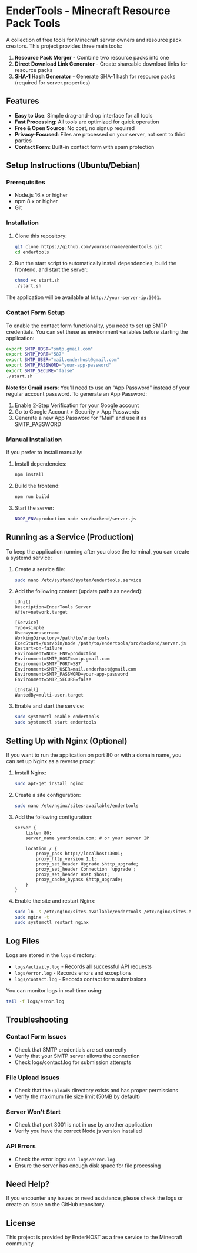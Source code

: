 
# EnderTools - Minecraft Resource Pack Tools

A collection of free tools for Minecraft server owners and resource pack creators. This project provides three main tools:

1. **Resource Pack Merger** - Combine two resource packs into one
2. **Direct Download Link Generator** - Create shareable download links for resource packs
3. **SHA-1 Hash Generator** - Generate SHA-1 hash for resource packs (required for server.properties)

## Features

- **Easy to Use**: Simple drag-and-drop interface for all tools
- **Fast Processing**: All tools are optimized for quick operation
- **Free & Open Source**: No cost, no signup required
- **Privacy-Focused**: Files are processed on your server, not sent to third parties
- **Contact Form**: Built-in contact form with spam protection

## Setup Instructions (Ubuntu/Debian)

### Prerequisites

- Node.js 16.x or higher
- npm 8.x or higher
- Git

### Installation

1. Clone this repository:
   ```bash
   git clone https://github.com/yourusername/endertools.git
   cd endertools
   ```

2. Run the start script to automatically install dependencies, build the frontend, and start the server:
   ```bash
   chmod +x start.sh
   ./start.sh
   ```

The application will be available at `http://your-server-ip:3001`.

### Contact Form Setup

To enable the contact form functionality, you need to set up SMTP credentials. You can set these as environment variables before starting the application:

```bash
export SMTP_HOST="smtp.gmail.com"
export SMTP_PORT="587"
export SMTP_USER="mail.enderhost@gmail.com"
export SMTP_PASSWORD="your-app-password"
export SMTP_SECURE="false"
./start.sh
```

**Note for Gmail users**: You'll need to use an "App Password" instead of your regular account password. To generate an App Password:
1. Enable 2-Step Verification for your Google account
2. Go to Google Account > Security > App Passwords
3. Generate a new App Password for "Mail" and use it as SMTP_PASSWORD

### Manual Installation

If you prefer to install manually:

1. Install dependencies:
   ```bash
   npm install
   ```

2. Build the frontend:
   ```bash
   npm run build
   ```

3. Start the server:
   ```bash
   NODE_ENV=production node src/backend/server.js
   ```

## Running as a Service (Production)

To keep the application running after you close the terminal, you can create a systemd service:

1. Create a service file:
   ```bash
   sudo nano /etc/systemd/system/endertools.service
   ```

2. Add the following content (update paths as needed):
   ```
   [Unit]
   Description=EnderTools Server
   After=network.target

   [Service]
   Type=simple
   User=yourusername
   WorkingDirectory=/path/to/endertools
   ExecStart=/usr/bin/node /path/to/endertools/src/backend/server.js
   Restart=on-failure
   Environment=NODE_ENV=production
   Environment=SMTP_HOST=smtp.gmail.com
   Environment=SMTP_PORT=587
   Environment=SMTP_USER=mail.enderhost@gmail.com
   Environment=SMTP_PASSWORD=your-app-password
   Environment=SMTP_SECURE=false
   
   [Install]
   WantedBy=multi-user.target
   ```

3. Enable and start the service:
   ```bash
   sudo systemctl enable endertools
   sudo systemctl start endertools
   ```

## Setting Up with Nginx (Optional)

If you want to run the application on port 80 or with a domain name, you can set up Nginx as a reverse proxy:

1. Install Nginx:
   ```bash
   sudo apt-get install nginx
   ```

2. Create a site configuration:
   ```bash
   sudo nano /etc/nginx/sites-available/endertools
   ```

3. Add the following configuration:
   ```
   server {
       listen 80;
       server_name yourdomain.com; # or your server IP

       location / {
           proxy_pass http://localhost:3001;
           proxy_http_version 1.1;
           proxy_set_header Upgrade $http_upgrade;
           proxy_set_header Connection 'upgrade';
           proxy_set_header Host $host;
           proxy_cache_bypass $http_upgrade;
       }
   }
   ```

4. Enable the site and restart Nginx:
   ```bash
   sudo ln -s /etc/nginx/sites-available/endertools /etc/nginx/sites-enabled/
   sudo nginx -t
   sudo systemctl restart nginx
   ```

## Log Files

Logs are stored in the `logs` directory:
- `logs/activity.log` - Records all successful API requests
- `logs/error.log` - Records errors and exceptions
- `logs/contact.log` - Records contact form submissions

You can monitor logs in real-time using:
```bash
tail -f logs/error.log
```

## Troubleshooting

### Contact Form Issues
- Check that SMTP credentials are set correctly
- Verify that your SMTP server allows the connection
- Check logs/contact.log for submission attempts

### File Upload Issues
- Check that the `uploads` directory exists and has proper permissions
- Verify the maximum file size limit (50MB by default)

### Server Won't Start
- Check that port 3001 is not in use by another application
- Verify you have the correct Node.js version installed

### API Errors
- Check the error logs: `cat logs/error.log`
- Ensure the server has enough disk space for file processing

## Need Help?

If you encounter any issues or need assistance, please check the logs or create an issue on the GitHub repository.

## License

This project is provided by EnderHOST as a free service to the Minecraft community.
